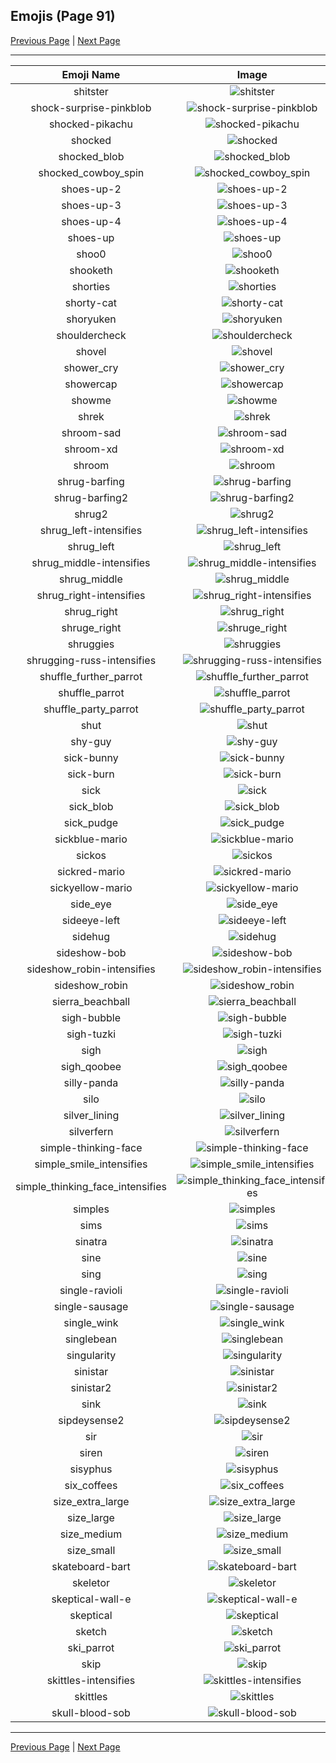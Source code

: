 
## Emojis (Page 91)

[Previous Page](/docs/hc/page-s-0090.md)
  | [Next Page](/docs/hc/page-s-0092.md)

<hr />

|Emoji Name|Image|
| :-: | :-: |
|shitster| ![shitster](/emojis/hc/shitster.png)|
|shock-surprise-pinkblob| ![shock-surprise-pinkblob](/emojis/hc/shock-surprise-pinkblob.png)|
|shocked-pikachu| ![shocked-pikachu](/emojis/hc/shocked-pikachu.png)|
|shocked| ![shocked](/emojis/hc/shocked.gif)|
|shocked_blob| ![shocked_blob](/emojis/hc/shocked_blob.png)|
|shocked_cowboy_spin| ![shocked_cowboy_spin](/emojis/hc/shocked_cowboy_spin.gif)|
|shoes-up-2| ![shoes-up-2](/emojis/hc/shoes-up-2.png)|
|shoes-up-3| ![shoes-up-3](/emojis/hc/shoes-up-3.png)|
|shoes-up-4| ![shoes-up-4](/emojis/hc/shoes-up-4.png)|
|shoes-up| ![shoes-up](/emojis/hc/shoes-up.jpg)|
|shoo0| ![shoo0](/emojis/hc/shoo0.png)|
|shooketh| ![shooketh](/emojis/hc/shooketh.jpg)|
|shorties| ![shorties](/emojis/hc/shorties.jpg)|
|shorty-cat| ![shorty-cat](/emojis/hc/shorty-cat.png)|
|shoryuken| ![shoryuken](/emojis/hc/shoryuken.gif)|
|shouldercheck| ![shouldercheck](/emojis/hc/shouldercheck.png)|
|shovel| ![shovel](/emojis/hc/shovel.png)|
|shower_cry| ![shower_cry](/emojis/hc/shower_cry.png)|
|showercap| ![showercap](/emojis/hc/showercap.png)|
|showme| ![showme](/emojis/hc/showme.jpg)|
|shrek| ![shrek](/emojis/hc/shrek.png)|
|shroom-sad| ![shroom-sad](/emojis/hc/shroom-sad.png)|
|shroom-xd| ![shroom-xd](/emojis/hc/shroom-xd.png)|
|shroom| ![shroom](/emojis/hc/shroom.png)|
|shrug-barfing| ![shrug-barfing](/emojis/hc/shrug-barfing.png)|
|shrug-barfing2| ![shrug-barfing2](/emojis/hc/shrug-barfing2.png)|
|shrug2| ![shrug2](/emojis/hc/shrug2.png)|
|shrug_left-intensifies| ![shrug_left-intensifies](/emojis/hc/shrug_left-intensifies.gif)|
|shrug_left| ![shrug_left](/emojis/hc/shrug_left.png)|
|shrug_middle-intensifies| ![shrug_middle-intensifies](/emojis/hc/shrug_middle-intensifies.gif)|
|shrug_middle| ![shrug_middle](/emojis/hc/shrug_middle.png)|
|shrug_right-intensifies| ![shrug_right-intensifies](/emojis/hc/shrug_right-intensifies.gif)|
|shrug_right| ![shrug_right](/emojis/hc/shrug_right.png)|
|shruge_right| ![shruge_right](/emojis/hc/shruge_right.jpg)|
|shruggies| ![shruggies](/emojis/hc/shruggies.png)|
|shrugging-russ-intensifies| ![shrugging-russ-intensifies](/emojis/hc/shrugging-russ-intensifies.gif)|
|shuffle_further_parrot| ![shuffle_further_parrot](/emojis/hc/shuffle_further_parrot.gif)|
|shuffle_parrot| ![shuffle_parrot](/emojis/hc/shuffle_parrot.gif)|
|shuffle_party_parrot| ![shuffle_party_parrot](/emojis/hc/shuffle_party_parrot.gif)|
|shut| ![shut](/emojis/hc/shut.jpg)|
|shy-guy| ![shy-guy](/emojis/hc/shy-guy.gif)|
|sick-bunny| ![sick-bunny](/emojis/hc/sick-bunny.png)|
|sick-burn| ![sick-burn](/emojis/hc/sick-burn.gif)|
|sick| ![sick](/emojis/hc/sick.gif)|
|sick_blob| ![sick_blob](/emojis/hc/sick_blob.png)|
|sick_pudge| ![sick_pudge](/emojis/hc/sick_pudge.gif)|
|sickblue-mario| ![sickblue-mario](/emojis/hc/sickblue-mario.gif)|
|sickos| ![sickos](/emojis/hc/sickos.jpg)|
|sickred-mario| ![sickred-mario](/emojis/hc/sickred-mario.gif)|
|sickyellow-mario| ![sickyellow-mario](/emojis/hc/sickyellow-mario.gif)|
|side_eye| ![side_eye](/emojis/hc/side_eye.png)|
|sideeye-left| ![sideeye-left](/emojis/hc/sideeye-left.png)|
|sidehug| ![sidehug](/emojis/hc/sidehug.gif)|
|sideshow-bob| ![sideshow-bob](/emojis/hc/sideshow-bob.png)|
|sideshow_robin-intensifies| ![sideshow_robin-intensifies](/emojis/hc/sideshow_robin-intensifies.gif)|
|sideshow_robin| ![sideshow_robin](/emojis/hc/sideshow_robin.png)|
|sierra_beachball| ![sierra_beachball](/emojis/hc/sierra_beachball.gif)|
|sigh-bubble| ![sigh-bubble](/emojis/hc/sigh-bubble.gif)|
|sigh-tuzki| ![sigh-tuzki](/emojis/hc/sigh-tuzki.gif)|
|sigh| ![sigh](/emojis/hc/sigh.png)|
|sigh_qoobee| ![sigh_qoobee](/emojis/hc/sigh_qoobee.gif)|
|silly-panda| ![silly-panda](/emojis/hc/silly-panda.png)|
|silo| ![silo](/emojis/hc/silo.png)|
|silver_lining| ![silver_lining](/emojis/hc/silver_lining.png)|
|silverfern| ![silverfern](/emojis/hc/silverfern.png)|
|simple-thinking-face| ![simple-thinking-face](/emojis/hc/simple-thinking-face.png)|
|simple_smile_intensifies| ![simple_smile_intensifies](/emojis/hc/simple_smile_intensifies.gif)|
|simple_thinking_face_intensifies| ![simple_thinking_face_intensifies](/emojis/hc/simple_thinking_face_intensifies.gif)|
|simples| ![simples](/emojis/hc/simples.png)|
|sims| ![sims](/emojis/hc/sims.png)|
|sinatra| ![sinatra](/emojis/hc/sinatra.png)|
|sine| ![sine](/emojis/hc/sine.png)|
|sing| ![sing](/emojis/hc/sing.gif)|
|single-ravioli| ![single-ravioli](/emojis/hc/single-ravioli.png)|
|single-sausage| ![single-sausage](/emojis/hc/single-sausage.png)|
|single_wink| ![single_wink](/emojis/hc/single_wink.gif)|
|singlebean| ![singlebean](/emojis/hc/singlebean.jpg)|
|singularity| ![singularity](/emojis/hc/singularity.jpg)|
|sinistar| ![sinistar](/emojis/hc/sinistar.jpg)|
|sinistar2| ![sinistar2](/emojis/hc/sinistar2.gif)|
|sink| ![sink](/emojis/hc/sink.png)|
|sipdeysense2| ![sipdeysense2](/emojis/hc/sipdeysense2.gif)|
|sir| ![sir](/emojis/hc/sir.png)|
|siren| ![siren](/emojis/hc/siren.gif)|
|sisyphus| ![sisyphus](/emojis/hc/sisyphus.gif)|
|six_coffees| ![six_coffees](/emojis/hc/six_coffees.png)|
|size_extra_large| ![size_extra_large](/emojis/hc/size_extra_large.png)|
|size_large| ![size_large](/emojis/hc/size_large.png)|
|size_medium| ![size_medium](/emojis/hc/size_medium.png)|
|size_small| ![size_small](/emojis/hc/size_small.png)|
|skateboard-bart| ![skateboard-bart](/emojis/hc/skateboard-bart.gif)|
|skeletor| ![skeletor](/emojis/hc/skeletor.jpg)|
|skeptical-wall-e| ![skeptical-wall-e](/emojis/hc/skeptical-wall-e.jpg)|
|skeptical| ![skeptical](/emojis/hc/skeptical.png)|
|sketch| ![sketch](/emojis/hc/sketch.png)|
|ski_parrot| ![ski_parrot](/emojis/hc/ski_parrot.gif)|
|skip| ![skip](/emojis/hc/skip.gif)|
|skittles-intensifies| ![skittles-intensifies](/emojis/hc/skittles-intensifies.gif)|
|skittles| ![skittles](/emojis/hc/skittles.gif)|
|skull-blood-sob| ![skull-blood-sob](/emojis/hc/skull-blood-sob.png)|

<hr/>

[Previous Page](/docs/hc/page-s-0090.md)
  | [Next Page](/docs/hc/page-s-0092.md)
